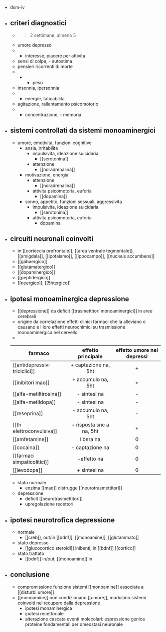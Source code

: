 - dsm-iv
- ## criteri diagnostici
	- > 2 settimane, almeno 5
	- umore depresso
	- - interesse, piacere per attivita
	- sensi di colpa, - autostima
	- pensieri ricorrenti di morte
	- - + peso
	- insonnia, ipersonnia
	- - energie, faticabilita
	- agitazione, rallentamento psicomotorio
	- - concentrazione, - memoria
- ## sistemi controllati da sistemi monoaminergici
	- umore, emotivita, funzioni cognitive
		- ansia, irritabilita
			- impulsivita, ideazione suicidaria
				- [[serotonina]]
			- attenzione
				- [[noradrenalina]]
		- motivazione, energia
			- attenzione
				- [[noradrenalina]]
			- attivita psicomotoria, euforia
				- [[dopamina]]
		- sonno, appetito, funzioni sessuali, aggressivita
			- impulsivita, ideazione suicidaria
				- [[serotonina]]
			- attivita psicomotoria, euforia
				- dopamina
- ## circuiti neuronali coinvolti
	- in [[corteccia prefrontale]], [[area ventrale tegmentale]], [[amigdala]], [[ipotalamo]], [[ippocampo]], [[nucleus accumbens]]
	- [[gabaergico]]
	- [[glutamatergico]]
	- [[dopaminergico]]
	- [[peptidergico]]
	- [[neergico]], [[5htergico]]
- ## ipotesi monoaminergica depressione
	- [[depressione]] da deficit [[trasmettitori monoaminergici]] in aree cerebrali
	- origine da correlazione effetti clinici farmaci che la alleviano o causano e i loro effetti neurochimici su trasmissione monoaminergica nel cervello
	- 
	| farmaco                       |    effetto principale    | effetto umore nei depressi |
	| ----------------------------- |:------------------------:|:--------------------------:|
	| [[antidepressivi triciclici]] |   + captazione na, 5ht   |             +              |
	| [[inibitori mao]]             |    + accumulo na, 5ht    |             +              |
	| [[alfa-metiltirosina]]        |       - sintesi na       |             -              |
	| [[alfa-metildopa]]            |       - sintesi na       |             -              |
	| [[reseprina]]                 |    - accumulo na, 5ht    |             -              |
	| [[th elettroconvulsiva]]      | + risposta snc a na, 5ht |             +              |
	| [[amfetamine]]                |        libera na         |             0              |
	| [[cocaina]]                   |     - captazione na      |             0              |
	| [[farmaci simpaticolitici]]   |       -effetto na        |             0              |
	| [[levodopa]]                  |       + sintesi na       |             0              |
	- stato normale
		- enzima [[mao]] distrugge [[neurotrasmettitori]]
	- depressione
		- deficit [[neurotrasmettitori]]
		- upregolazione recettori
- ## ipotesi neurotrofica depressione
	- normale
		- [[creb]], out/in [[bdnf]], [[monoamine]], [[glutammato]]
	- stato depresso
		- [[glucocortico steroidi]] inibenti, in [[bdnf]] [[cortico]]
	- stato trattato
		- [[bdnf]] in/out, [[monoamine]] in
- ## conclusione
	- compromissione funzione sistemi [[monoamine]] associata a [[disturbi umore]]
	- [[monoamine]] non condizionano [[umore]], modulano sistemi coinvolti nel recupero dalla depressione
		- ipotesi monaminergica
		- ipotesi recettoriale
		- alterazione cascata eventi molecolari: espressione genica proteine fondamentali per omeostasi neuronale